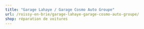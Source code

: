 ```yaml
---
title: "Garage Lahaye / Garage Cosmo Auto Groupe"
url: /roissy-en-brie/garage-lahaye-garage-cosmo-auto-groupe/
shop: réparation de voitures
---
```

